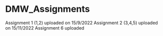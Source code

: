 # DMW_Assignments
Assignment 1 (1,2) uploaded on 15/9/2022
Assignment 2 (3,4,5) uploaded on 15/11/2022
Assignment 6 uploaded
